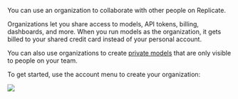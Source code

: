 You can use an organization to collaborate with other people on Replicate.

Organizations let you share access to models, API tokens, billing, dashboards, and more. When you run models as the organization, it gets billed to your shared credit card instead of your personal account.

You can also use organizations to create [private models](/docs/topics/models/private-models) that are only visible to people on your team.

To get started, use the account menu to create your organization:

![](https://github.com/replicate/cog/assets/2289/7f2640b7-3add-4705-a053-328760565f99)